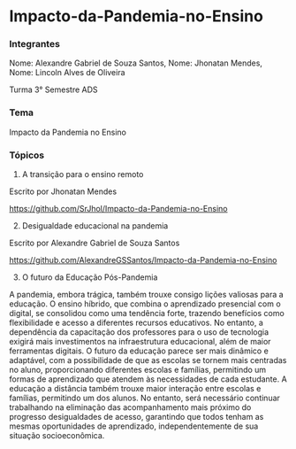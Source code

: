 # Impacto-da-Pandemia-no-Ensino

### Integrantes
Nome: Alexandre Gabriel de Souza Santos,
Nome: Jhonatan Mendes,
Nome: Lincoln Alves de Oliveira

Turma 3° Semestre ADS

### Tema
Impacto da Pandemia no Ensino 

### Tópicos
1. A transição para o ensino remoto

Escrito por Jhonatan Mendes

https://github.com/SrJhol/Impacto-da-Pandemia-no-Ensino

2. Desigualdade educacional na pandemia 

Escrito por Alexandre Gabriel de Souza Santos

https://github.com/AlexandreGSSantos/Impacto-da-Pandemia-no-Ensino

3. O futuro da Educação Pós-Pandemia

A pandemia, embora trágica, também trouxe consigo lições valiosas para a educação. O ensino híbrido, que combina o aprendizado presencial com o digital, se consolidou como uma tendência forte, trazendo benefícios como flexibilidade e acesso a diferentes recursos educativos. No entanto, a dependência da capacitação dos professores para o uso de tecnologia exigirá mais investimentos na infraestrutura educacional, além de maior ferramentas digitais. O futuro da educação parece ser mais dinâmico e adaptável, com a possibilidade de que as escolas se tornem mais centradas no aluno, proporcionando diferentes escolas e famílias, permitindo um formas de aprendizado que atendem às necessidades de cada estudante. A educação a distância também trouxe maior interação entre escolas e famílias, permitindo um dos alunos. No entanto, será necessário continuar trabalhando na eliminação das acompanhamento mais próximo do progresso desigualdades de acesso, garantindo que todos tenham as mesmas oportunidades de aprendizado, independentemente de sua situação socioeconômica.
